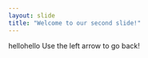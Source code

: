 ```yaml
---
layout: slide
title: "Welcome to our second slide!"
---
```

hellohello
Use the left arrow to go back!
